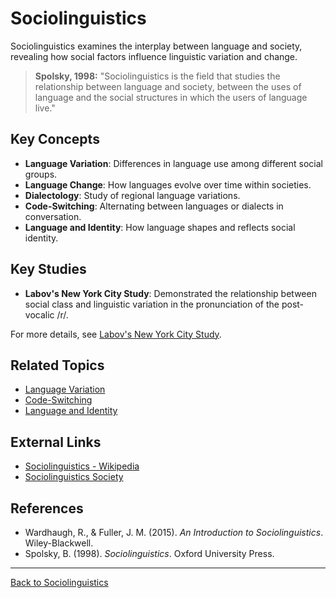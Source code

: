 # Sociolinguistics

Sociolinguistics examines the interplay between language and society, revealing how social factors influence linguistic variation and change.

> **Spolsky, 1998:**
> "Sociolinguistics is the field that studies the relationship between language and society, between the uses of language and the social structures in which the users of language live."

## Key Concepts

- **Language Variation**: Differences in language use among different social groups.
- **Language Change**: How languages evolve over time within societies.
- **Dialectology**: Study of regional language variations.
- **Code-Switching**: Alternating between languages or dialects in conversation.
- **Language and Identity**: How language shapes and reflects social identity.

## Key Studies

- **Labov's New York City Study**: Demonstrated the relationship between social class and linguistic variation in the pronunciation of the post-vocalic /r/.

For more details, see [Labov's New York City Study](Labovs-New-York-City-Study.md).

## Related Topics

- [Language Variation](Language-Variation.md)
- [Code-Switching](Code-Switching.md)
- [Language and Identity](Language-and-Identity.md)

## External Links

- [Sociolinguistics - Wikipedia](https://en.wikipedia.org/wiki/Sociolinguistics)
- [Sociolinguistics Society](http://www.meertens.knaw.nl/ss17/)

## References

- Wardhaugh, R., & Fuller, J. M. (2015). *An Introduction to Sociolinguistics*. Wiley-Blackwell.
- Spolsky, B. (1998). *Sociolinguistics*. Oxford University Press.
---

[Back to Sociolinguistics](../README.md)
